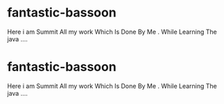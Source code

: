 # fantastic-bassoon
Here i am Summit All my work Which Is Done By Me . While Learning The java  ....
# fantastic-bassoon
Here i am Summit All my work Which Is Done By Me . While Learning The java  ....
